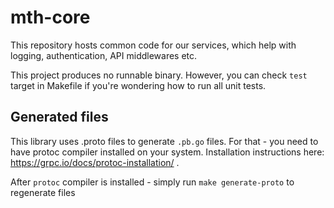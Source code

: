 # mth-core

This repository hosts common code for our services, which help with logging, authentication, API middlewares etc.

This project produces no runnable binary. However, you can check `test` target in Makefile if you're wondering how to run all unit tests.

## Generated files

This library uses .proto files to generate `.pb.go` files. For that - you need to have protoc compiler installed on your system. Installation instructions here: https://grpc.io/docs/protoc-installation/ .

After `protoc` compiler is installed - simply run `make generate-proto` to regenerate files
